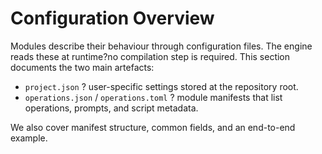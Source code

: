 # Configuration Overview

Modules describe their behaviour through configuration files. The engine reads these at runtime?no compilation step is required. This section documents the two main artefacts:

- `project.json` ? user-specific settings stored at the repository root.
- `operations.json` / `operations.toml` ? module manifests that list operations, prompts, and script metadata.

We also cover manifest structure, common fields, and an end-to-end example.
